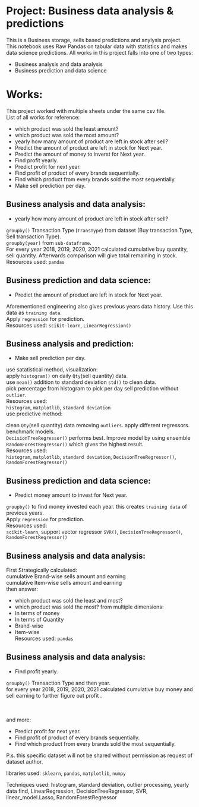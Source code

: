 
# Project: Business data analysis & predictions
This is a Business storage, sells based predictions and anylysis project. <br> 
This notebook uses Raw Pandas on tabular data with statistics and makes data science predictions. 
All works in this project falls into one of two types: 
* Business analysis and data analysis
* Business prediction and data science

# Works: 
This project worked with multiple sheets under the same csv file.<br>
List of all works for reference: <br>
* which product was sold the least amount? 
* which product was sold the most amount? 
* yearly how many amount of product are left in stock after sell? 
* Predict the amount of product are left in stock for Next year. 
* Predict the amount of money to inverst for Next year. 
* Find profit yearly.
* Predict profit for next year.
* Find profit of product of every brands sequentially.
* Find which product from every brands sold the most sequentially.
* Make sell prediction per day.

## Business analysis and data analysis:
* yearly how many amount of product are left in stock after sell?

`groupby()` Transaction Type (`TransType`) from dataset (Buy transaction Type, Sell transaction Type).<br>
`groupby(year)` from `sub-dataframe`. <br>
For every year 2018, 2019, 2020, 2021 calculated cumulative buy quantity, sell quantity. Afterwards comparison will give total remaining in stock. <br>
Resources used: `pandas`



## Business prediction and data science:

* Predict the amount of product are left in stock for Next year.

Aforementioned engineering also gives previous years data history. Use this data as `training data`.<br>
Apply `regression` for prediction.<br>
Resources used:  `scikit-learn`, `LinearRegression()`



## Business analysis and prediction: 

* Make sell prediction per day.

use satatistical method, visualization: <br>
apply `histogram()` on daily `Qty`(sell quantity) data.<br>
use `mean()` addition to standard deviation `std()` to clean data.<br>
pick percentage from histogram to pick per day sell prediction without `outlier`.<br>
Resources used: <br>  `histogram`, `matplotlib`, `standard deviation`
<br>
use predictive method: <br>

clean `Qty`(sell quantity) data removing `outliers`. 
apply different regressors. benchmark models. <br>
`DecisionTreeRegressor()` performs best. Improve model by using ensemble `RandomForestRegressor()` which gives the highest result.<br>
Resources used:  <br>`histogram`, `matplotlib`, `standard deviation`, `DecisionTreeRegressor()`, `RandomForestRegressor()`



## Business prediction and data science: 

* Predict money amount to invest for Next year.

`groupby()` to find money invested each year. this creates `training data` of previous years.<br>
Apply `regression` for prediction.<br>
Resources used: <br>`scikit-learn`, support vector regressor `SVR()`, `DecisionTreeRegressor()`, `RandomForestRegressor()`



## Business analysis and data analysis:
First Strategically calculated:<br>
cumulative Brand-wise sells amount and earning <br>
cumulative Item-wise sells amount and earning<br>
then answer:<br>
* which product was sold the least and most? 
* which product was sold the most?
from multiple dimensions:
* In terms of money
* In terms of Quantity
* Brand-wise
* Item-wise <br>
Resources used: `pandas`



## Business analysis and data analysis:

* Find profit yearly. 

`groupby()` Transaction Type and then year.<br>
for every year 2018, 2019, 2020, 2021 calculated cumulative buy money and sell earning to further figure out profit .

<br> <br>
and more:
* Predict profit for next year.
* Find profit of product of every brands sequentially.
* Find which product from every brands sold the most sequentially.

P.s. this specific dataset will not be shared without permission as request of dataset author.<br>

libraries used: `sklearn`, `pandas`, `matplotlib`, `numpy`<br>

Techniques used: histogram, standard deviation, outlier processing, yearly data find, LinearRegression, DecisionTreeRegressor, SVR, linear_model.Lasso, RandomForestRegressor <br> 
